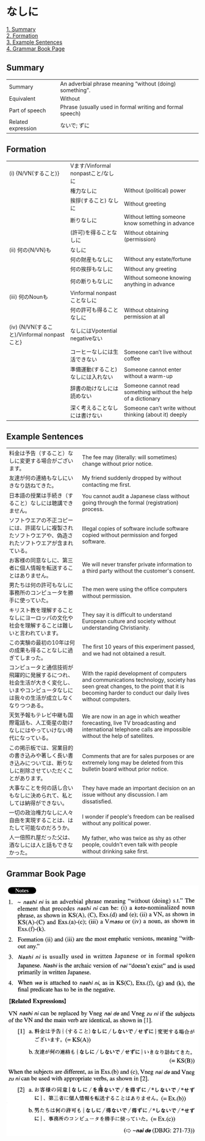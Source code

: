 # なしに

[1. Summary](#summary)<br>
[2. Formation](#formation)<br>
[3. Example Sentences](#example-sentences)<br>
[4. Grammar Book Page](#grammar-book-page)<br>


## Summary

<table><tr>   <td>Summary</td>   <td>An adverbial phrase meaning “without (doing) something”.</td></tr><tr>   <td>Equivalent</td>   <td>Without</td></tr><tr>   <td>Part of speech</td>   <td>Phrase (usually used in formal writing and formal speech)</td></tr><tr>   <td>Related expression</td>   <td>ないで; ずに</td></tr></table>

## Formation

<table class="table"><tbody><tr class="tr head"><td class="td"><span class="numbers">(i)</span> <span class="bold">{N/VN(すること)}</span></td><td class="td"><span>Vます/Vinformal nonpastこと/</span><span class="concept">なしに</span></td><td class="td"></td></tr><tr class="tr"><td class="td"></td><td class="td"><span>権力</span><span class="concept">なしに</span></td><td class="td"><span>Without (political) power</span></td></tr><tr class="tr"><td class="td"></td><td class="td"><span>挨拶(すること)</span> <span class="concept">なしに</span></td><td class="td"><span>Without greeting</span></td></tr><tr class="tr"><td class="td"></td><td class="td"><span>断り</span><span class="concept">なしに</span></td><td class="td"><span>Without letting someone know something in advance</span></td></tr><tr class="tr"><td class="td"></td><td class="td"><span>(許可)を得ること</span><span class="concept">なしに</span></td><td class="td"><span>Without obtaining (permission)</span> </td></tr><tr class="tr head"><td class="td"><span class="numbers">(ii)</span> <span class="bold">何の{N/VN}も</span></td><td class="td"><span class="concept">なしに</span></td><td class="td"></td></tr><tr class="tr"><td class="td"></td><td class="td"><span>何の財産も</span><span class="concept">なしに</span></td><td class="td"><span>Without any estate/fortune</span></td></tr><tr class="tr"><td class="td"></td><td class="td"><span>何の挨拶も</span><span class="concept">なしに</span></td><td class="td"><span>Without any greeting</span></td></tr><tr class="tr"><td class="td"></td><td class="td"><span>何の断りも</span><span class="concept">なしに</span></td><td class="td"><span>Without someone knowing anything in advance</span></td></tr><tr class="tr head"><td class="td"><span class="numbers">(iii)</span> <span class="bold">何のNounも</span></td><td class="td"><span>Vinformal nonpastこと</span><span class="concept">なしに</span></td><td class="td"></td></tr><tr class="tr"><td class="td"></td><td class="td"><span>何の許可も得ること</span><span class="concept">なしに</span></td><td class="td"><span>Without obtaining permission at all</span></td></tr><tr class="tr head"><td class="td"><span class="numbers">(iv)</span> <span class="bold">{N/VN(すること)/Vinformal nonpastこと}</span></td><td class="td"><span class="concept">なしに</span><span>はVpotential negativeない</span></td><td class="td"></td></tr><tr class="tr"><td class="td"></td><td class="td"><span>コーヒー</span><span class="concept">なしに</span><span>は生活できない</span></td><td class="td"><span>Someone can’t live without coffee</span></td></tr><tr class="tr"><td class="td"></td><td class="td"><span>準備運動(すること)</span> <span class="concept">なしに</span><span>は入れない</span></td><td class="td"><span>Someone cannot enter without a warm-up</span></td></tr><tr class="tr"><td class="td"></td><td class="td"><span>辞書の助け</span><span class="concept">なしに</span><span>は読めない</span></td><td class="td"><span>Someone cannot read something without the help of a dictionary</span></td></tr><tr class="tr"><td class="td"></td><td class="td"><span>深く考えること</span><span class="concept">なしに</span><span>は書けない</span></td><td class="td"><span>Someone can’t write without thinking (about it) deeply</span></td></tr></tbody></table>

## Example Sentences

<table><tr>   <td>料金は予告（すること）なしに変更する場合がございます。</td>   <td>The fee may (literally: will sometimes) change without prior notice.</td></tr><tr>   <td>友達が何の連絡もなしにいきなり訪ねてきた。</td>   <td>My friend suddenly dropped by without contacting me ﬁrst.</td></tr><tr>   <td>日本語の授業は手続き（すること）なしには聴講できません。</td>   <td>You cannot audit a Japanese class without going through the formal (registration) process.</td></tr><tr>   <td>ソフトウエアの不正コピーには、許諾なしに複製されたソフトウエアや、偽造されたソフトウエアが含まれている。</td>   <td>Illegal copies of software include software copied without permission and forged software.</td></tr><tr>   <td>お客様の同意なしに、第三者に個人情報を転送することはありません。</td>   <td>We will never transfer private information to a third party without the customer's consent.</td></tr><tr>   <td>男たちは何の許可もなしに事務所のコンピュータを勝手に使っていた。</td>   <td>The men were using the ofﬁce computers without permission.</td></tr><tr>   <td>キリスト教を理解することなしにヨーロッパの文化や社会を理解することは難しいと言われています。</td>   <td>They say it is difficult to understand European culture and society without understanding Christianity.</td></tr><tr>   <td>この実験の最初の10年は何の成果も得ることなしに過ぎてしまった。</td>   <td>The ﬁrst 10 years of this experiment passed, and we had not obtained a result.</td></tr><tr>   <td>コンピュータと通信技術が飛躍的に発展するにつれ、社会生活が大きく変化し、いまやコンピュータなしには我々の生活が成立しなくなりつつある。</td>   <td>With the rapid development of computers and communications technology, society has seen great changes, to the point that it is becoming harder to conduct our daily lives without computers.</td></tr><tr>   <td>天気予報もテレビ中継も国際電話も、人工衛星の助けなしにはやっていけない時代になっている。</td>   <td>We are now in an age in which weather forecasting, live TV broadcasting and international telephone calls are impossible without the help of satellites.</td></tr><tr>   <td>この掲示板では、営業目的の書き込みや著しく長い書き込みについては、断りなしに削除させていただくことがあります。</td>   <td>Comments that are for sales purposes or are extremely long may be deleted from this bulletin board without prior notice.</td></tr><tr>   <td>大事なことを何の話し合いもなしに決められて、私としては納得ができない。</td>   <td>They have made an important decision on an issue without any discussion. I am dissatisﬁed.</td></tr><tr>   <td>一切の政治権力なしに人々自由を実現することは、はたして可能なのだろうか。</td>   <td>I wonder if people's freedom can be realised without any political power.</td></tr><tr>   <td>人一倍照れ屋だった父は、酒なしには人と話もできなかった。</td>   <td>My father, who was twice as shy as other people, couldn't even talk with people without drinking sake ﬁrst.</td></tr></table>

## Grammar Book Page

![](../img/Advancedなしに.png)

